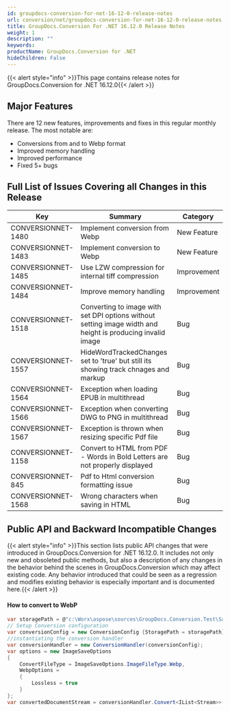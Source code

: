 ```yaml
---
id: groupdocs-conversion-for-net-16-12-0-release-notes
url: conversion/net/groupdocs-conversion-for-net-16-12-0-release-notes
title: GroupDocs.Conversion For .NET 16.12.0 Release Notes
weight: 1
description: ""
keywords: 
productName: GroupDocs.Conversion for .NET
hideChildren: False
---
```

{{< alert style="info" >}}This page contains release notes for GroupDocs.Conversion for .NET 16.12.0{{< /alert >}}

## Major Features

There are 12 new features, improvements and fixes in this regular monthly release. The most notable are:

*   Conversions from and to Webp format
*   Improved memory handling
*   Improved performance
*   Fixed 5+ bugs

## Full List of Issues Covering all Changes in this Release

| Key | Summary | Category |
| --- | --- | --- |
| CONVERSIONNET-1480 | Implement conversion from Webp | New Feature |
| CONVERSIONNET-1483 | Implement conversion to Webp | New Feature |
| CONVERSIONNET-1485 | Use LZW compression for internal tiff compression | Improvement |
| CONVERSIONNET-1484 | Improve memory handling | Improvement |
| CONVERSIONNET-1518 | Converting to image with set DPI options without setting image width and height is producing invalid image | Bug |
| CONVERSIONNET-1557 | HideWordTrackedChanges set to 'true' but still its showing track chnages and markup | Bug |
| CONVERSIONNET-1564 | Exception when loading EPUB in multithread | Bug |
| CONVERSIONNET-1566 | Exception when converting DWG to PNG in multithread | Bug |
| CONVERSIONNET-1567 | Exception is thrown when resizing specific Pdf file | Bug |
| CONVERSIONNET-1158 | Convert to HTML from PDF - Words in Bold Letters are not properly displayed | Bug |
| CONVERSIONNET-845 | Pdf to Html conversion formatting issue | Bug |
| CONVERSIONNET-1568 | Wrong characters when saving in HTML | Bug |

## Public API and Backward Incompatible Changes

{{< alert style="info" >}}This section lists public API changes that were introduced in GroupDocs.Conversion for .NET 16.12.0. It includes not only new and obsoleted public methods, but also a description of any changes in the behavior behind the scenes in GroupDocs.Conversion which may affect existing code. Any behavior introduced that could be seen as a regression and modifies existing behavior is especially important and is documented here.{{< /alert >}}

#### How to convert to WebP



```csharp
var storagePath = @"c:\Worx\aspose\sources\GroupDocs.Conversion.Test\SampleFiles";
// Setup Conversion configuration
var conversionConfig = new ConversionConfig {StoragePath = storagePath};
//instantiating the conversion handler
var conversionHandler = new ConversionHandler(conversionConfig);
var options = new ImageSaveOptions
{
    ConvertFileType = ImageSaveOptions.ImageFileType.Webp,
    WebpOptions =
    {
        Lossless = true
    }
};
var convertedDocumentStream = conversionHandler.Convert<IList<Stream>>("sample.docx", options);


```
